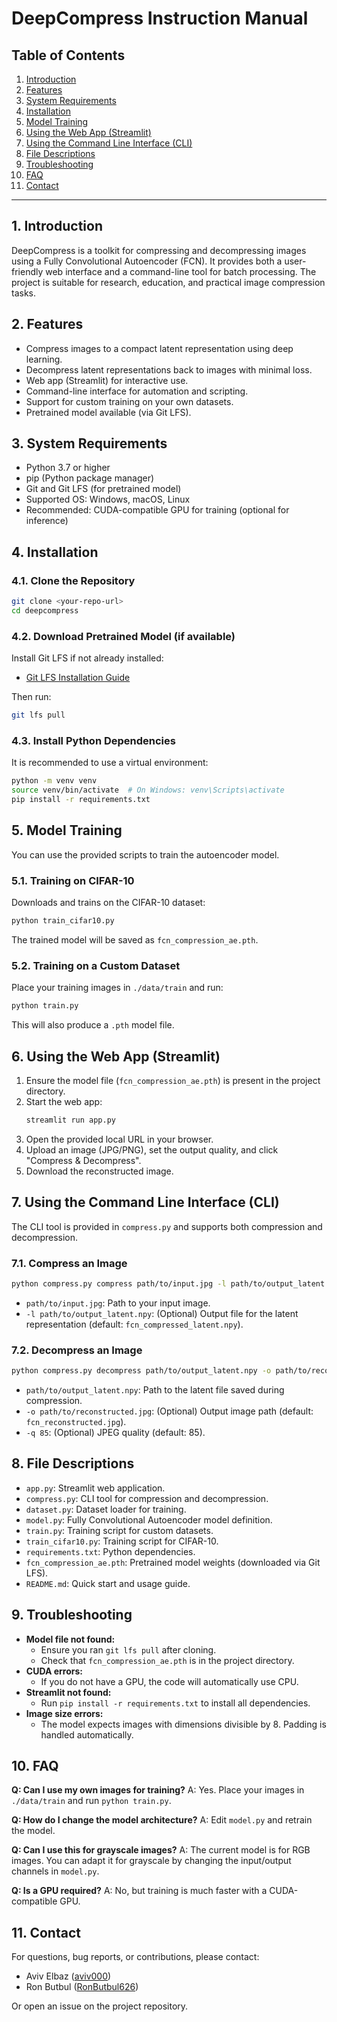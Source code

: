# DeepCompress Instruction Manual

## Table of Contents
1. [Introduction](#introduction)
2. [Features](#features)
3. [System Requirements](#system-requirements)
4. [Installation](#installation)
5. [Model Training](#model-training)
6. [Using the Web App (Streamlit)](#using-the-web-app-streamlit)
7. [Using the Command Line Interface (CLI)](#using-the-command-line-interface-cli)
8. [File Descriptions](#file-descriptions)
9. [Troubleshooting](#troubleshooting)
10. [FAQ](#faq)
11. [Contact](#contact)

---

## 1. Introduction
DeepCompress is a toolkit for compressing and decompressing images using a Fully Convolutional Autoencoder (FCN). It provides both a user-friendly web interface and a command-line tool for batch processing. The project is suitable for research, education, and practical image compression tasks.

## 2. Features
- Compress images to a compact latent representation using deep learning.
- Decompress latent representations back to images with minimal loss.
- Web app (Streamlit) for interactive use.
- Command-line interface for automation and scripting.
- Support for custom training on your own datasets.
- Pretrained model available (via Git LFS).

## 3. System Requirements
- Python 3.7 or higher
- pip (Python package manager)
- Git and Git LFS (for pretrained model)
- Supported OS: Windows, macOS, Linux
- Recommended: CUDA-compatible GPU for training (optional for inference)

## 4. Installation
### 4.1. Clone the Repository
```bash
git clone <your-repo-url>
cd deepcompress
```

### 4.2. Download Pretrained Model (if available)
Install Git LFS if not already installed:
- [Git LFS Installation Guide](https://git-lfs.github.com/)

Then run:
```bash
git lfs pull
```

### 4.3. Install Python Dependencies
It is recommended to use a virtual environment:
```bash
python -m venv venv
source venv/bin/activate  # On Windows: venv\Scripts\activate
pip install -r requirements.txt
```

## 5. Model Training
You can use the provided scripts to train the autoencoder model.

### 5.1. Training on CIFAR-10
Downloads and trains on the CIFAR-10 dataset:
```bash
python train_cifar10.py
```
The trained model will be saved as `fcn_compression_ae.pth`.

### 5.2. Training on a Custom Dataset
Place your training images in `./data/train` and run:
```bash
python train.py
```
This will also produce a `.pth` model file.

## 6. Using the Web App (Streamlit)
1. Ensure the model file (`fcn_compression_ae.pth`) is present in the project directory.
2. Start the web app:
   ```bash
   streamlit run app.py
   ```
3. Open the provided local URL in your browser.
4. Upload an image (JPG/PNG), set the output quality, and click "Compress & Decompress".
5. Download the reconstructed image.

## 7. Using the Command Line Interface (CLI)
The CLI tool is provided in `compress.py` and supports both compression and decompression.

### 7.1. Compress an Image
```bash
python compress.py compress path/to/input.jpg -l path/to/output_latent.npy
```
- `path/to/input.jpg`: Path to your input image.
- `-l path/to/output_latent.npy`: (Optional) Output file for the latent representation (default: `fcn_compressed_latent.npy`).

### 7.2. Decompress an Image
```bash
python compress.py decompress path/to/output_latent.npy -o path/to/reconstructed.jpg -q 85
```
- `path/to/output_latent.npy`: Path to the latent file saved during compression.
- `-o path/to/reconstructed.jpg`: (Optional) Output image path (default: `fcn_reconstructed.jpg`).
- `-q 85`: (Optional) JPEG quality (default: 85).

## 8. File Descriptions
- `app.py`: Streamlit web application.
- `compress.py`: CLI tool for compression and decompression.
- `dataset.py`: Dataset loader for training.
- `model.py`: Fully Convolutional Autoencoder model definition.
- `train.py`: Training script for custom datasets.
- `train_cifar10.py`: Training script for CIFAR-10.
- `requirements.txt`: Python dependencies.
- `fcn_compression_ae.pth`: Pretrained model weights (downloaded via Git LFS).
- `README.md`: Quick start and usage guide.

## 9. Troubleshooting
- **Model file not found:**
  - Ensure you ran `git lfs pull` after cloning.
  - Check that `fcn_compression_ae.pth` is in the project directory.
- **CUDA errors:**
  - If you do not have a GPU, the code will automatically use CPU.
- **Streamlit not found:**
  - Run `pip install -r requirements.txt` to install all dependencies.
- **Image size errors:**
  - The model expects images with dimensions divisible by 8. Padding is handled automatically.

## 10. FAQ
**Q: Can I use my own images for training?**
A: Yes. Place your images in `./data/train` and run `python train.py`.

**Q: How do I change the model architecture?**
A: Edit `model.py` and retrain the model.

**Q: Can I use this for grayscale images?**
A: The current model is for RGB images. You can adapt it for grayscale by changing the input/output channels in `model.py`.

**Q: Is a GPU required?**
A: No, but training is much faster with a CUDA-compatible GPU.

## 11. Contact
For questions, bug reports, or contributions, please contact:
- Aviv Elbaz ([aviv000](https://github.com/aviv000))
- Ron Butbul ([RonButbul626](https://github.com/RonButbul626))

Or open an issue on the project repository. 